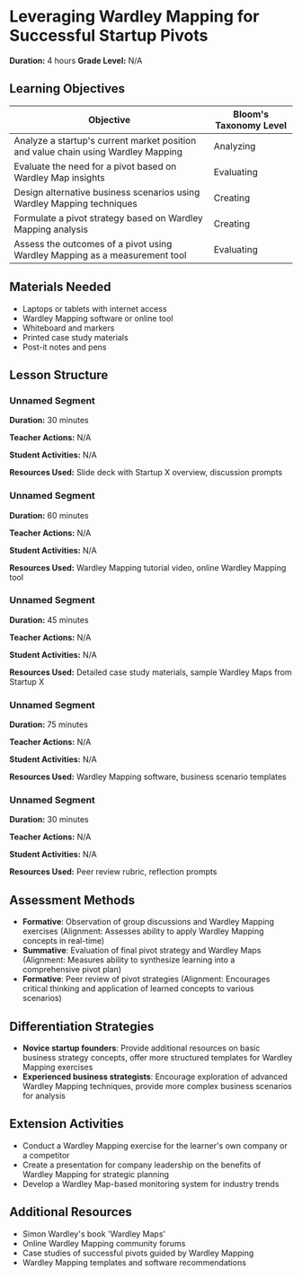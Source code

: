 # Leveraging Wardley Mapping for Successful Startup Pivots

**Duration:** 4 hours **Grade Level:** N/A

## Learning Objectives

| Objective | Bloom's Taxonomy Level |
|-----------|-------------------------|
| Analyze a startup's current market position and value chain using Wardley Mapping | Analyzing |
| Evaluate the need for a pivot based on Wardley Map insights | Evaluating |
| Design alternative business scenarios using Wardley Mapping techniques | Creating |
| Formulate a pivot strategy based on Wardley Mapping analysis | Creating |
| Assess the outcomes of a pivot using Wardley Mapping as a measurement tool | Evaluating |

## Materials Needed
* Laptops or tablets with internet access
* Wardley Mapping software or online tool
* Whiteboard and markers
* Printed case study materials
* Post-it notes and pens

## Lesson Structure
### Unnamed Segment
**Duration:** 30 minutes

**Teacher Actions:** N/A

**Student Activities:** N/A

**Resources Used:** Slide deck with Startup X overview, discussion prompts

### Unnamed Segment
**Duration:** 60 minutes

**Teacher Actions:** N/A

**Student Activities:** N/A

**Resources Used:** Wardley Mapping tutorial video, online Wardley Mapping tool

### Unnamed Segment
**Duration:** 45 minutes

**Teacher Actions:** N/A

**Student Activities:** N/A

**Resources Used:** Detailed case study materials, sample Wardley Maps from Startup X

### Unnamed Segment
**Duration:** 75 minutes

**Teacher Actions:** N/A

**Student Activities:** N/A

**Resources Used:** Wardley Mapping software, business scenario templates

### Unnamed Segment
**Duration:** 30 minutes

**Teacher Actions:** N/A

**Student Activities:** N/A

**Resources Used:** Peer review rubric, reflection prompts

## Assessment Methods
* **Formative**: Observation of group discussions and Wardley Mapping exercises (Alignment: Assesses ability to apply Wardley Mapping concepts in real-time)
* **Summative**: Evaluation of final pivot strategy and Wardley Maps (Alignment: Measures ability to synthesize learning into a comprehensive pivot plan)
* **Formative**: Peer review of pivot strategies (Alignment: Encourages critical thinking and application of learned concepts to various scenarios)

## Differentiation Strategies
* **Novice startup founders**: Provide additional resources on basic business strategy concepts, offer more structured templates for Wardley Mapping exercises
* **Experienced business strategists**: Encourage exploration of advanced Wardley Mapping techniques, provide more complex business scenarios for analysis

## Extension Activities
* Conduct a Wardley Mapping exercise for the learner's own company or a competitor
* Create a presentation for company leadership on the benefits of Wardley Mapping for strategic planning
* Develop a Wardley Map-based monitoring system for industry trends

## Additional Resources
* Simon Wardley's book 'Wardley Maps'
* Online Wardley Mapping community forums
* Case studies of successful pivots guided by Wardley Mapping
* Wardley Mapping templates and software recommendations
